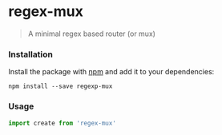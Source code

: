 # regex-mux

> A minimal regex based router (or mux)

### Installation

Install the package with [npm](https://www.npmjs.com/) and add it to your dependencies:

```
npm install --save regexp-mux
```
### Usage

```js
import create from 'regex-mux'
```
